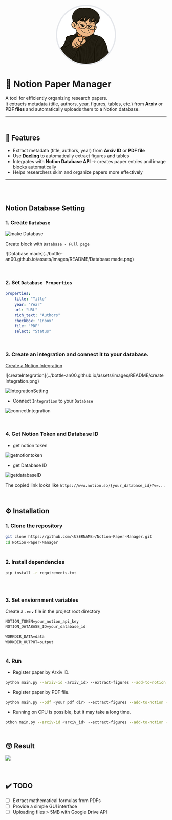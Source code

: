 <div align="center">
  <div style="
    width: 180px; height: 180px;
    border: 4px solid #e5e7eb;      
    border-radius: 50%;              
    overflow: hidden;                 
    display: inline-block;">
    <img src="image/avatar.png" alt="Notion Paper Manager avatar"
         style="width:100%; height:100%; object-fit:cover;">
  </div>
</div>

# 📘 Notion Paper Manager

A tool for efficiently organizing research papers.  
It extracts metadata (title, authors, year, figures, tables, etc.) from **Arxiv** or **PDF files** and automatically uploads them to a Notion database. 

---

## <br>🌟 Features
- Extract metadata (title, authors, year) from **Arxiv ID** or **PDF file**  
- Use **[Docling](https://github.com/docling-project/docling)** to automatically extract figures and tables  
- Integrates with **Notion Database API** → creates paper entries and image blocks automatically  
- Helps researchers skim and organize papers more effectively  

---

## 

<br>

## <i class="fa-brands fa-notion"></i> Notion Database Setting

### 1. Create `Database`

![make Database](../bottle-an00.github.io/assets/images/README/create_Database_Fullpage.png)

Create block with `Database - Full page` 

![Database made](../bottle-an00.github.io/assets/images/README/Database made.png)

<BR>

### 2. Set `Database Properties`

``` yaml
properties:
    title: "Title"
    year: "Year"
    url: "URL"
    rich_text: "Authors"
    checkbox: "Inbox"
    file: "PDF"
    select: "Status"
```

<BR>

### 3. Create an integration and connect it to your database.

[Create a Notion Integration](https://developers.notion.com/docs/create-a-notion-integration) 

![createIntegration](../bottle-an00.github.io/assets/images/README/create Integration.png)



![IntegrationSetting](../bottle-an00.github.io/assets/images/README/Integrationsetting.png)

- Connect `Integration` to your `Database`

![connectIntegration](../bottle-an00.github.io/assets/images/README/connectIntegration.png)

<BR>

### 4. Get Notion Token and Database ID 

- get notion token

![getnotiontoken](../bottle-an00.github.io/assets/images/README/Integration_secret.png)

- get Database ID

![getdatabaseID](../bottle-an00.github.io/assets/images/README/getDatabaseID.png)

The copied link looks like `https://www.notion.so/{your_database_id}?v=...`

<br>

## ⚙️ Installation

### 1. Clone the repository

```bash
git clone https://github.com/<USERNAME>/Notion-Paper-Manager.git
cd Notion-Paper-Manager
```

### <br>2. Install dependencies
```bash
pip install -r requirements.txt
```

### <br>

### 3. Set enviornment variables 

Create a `.env` file in the project root directory

```env
NOTION_TOKEN=your_notion_api_key
NOTION_DATABASE_ID=your_database_id

WORKDIR_DATA=data
WORKDIR_OUTPUT=output
```

### <br>4. Run

- Register paper by Arxiv ID.

```bash
python main.py --arxiv-id <arxiv_id> --extract-figures --add-to-notion --device cuda
```

- Register paper by PDF file.

```bash
python main.py --pdf <your pdf dir> --extract-figures --add-to-notion --device cuda
```

- Running on CPU is possible, but it may take a long time.

```bash
pthon main.py --arxiv-id <arxiv_id> --extract-figures --add-to-notion --device cpu
```



## <br>😚 Result

![](../bottle-an00.github.io/assets/images/README/RESULT.png)

<br>

## ✔️ TODO

- [ ] Extract mathematical formulas from PDFs
- [ ] Provide a simple GUI interface
- [ ] Uploading files > 5MB with Google Drive API